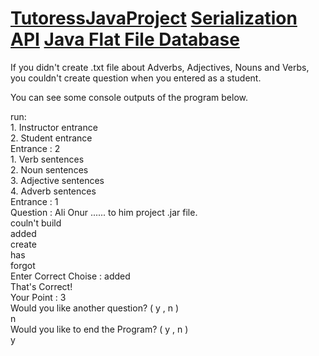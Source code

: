 # <a href="https://alionurulker.000webhostapp.com/2019/03/serialization-api-and-flat-file-database-project-in-java">TutoressJavaProject</a> <a href="https://alionurulker.000webhostapp.com/2019/03/java-12-serialization-api">Serialization API</a> <a href="https://alionurulker.000webhostapp.com/2019/03/java-11-dosyalama">Java Flat File Database</a>

If you didn't create .txt file about Adverbs, Adjectives, Nouns and Verbs, you couldn't create question when you entered as a student.

You can see some console outputs of the program below.

<p>
run:<br>
1. Instructor entrance <br>
2. Student entrance <br>
Entrance : 2<br>
1. Verb sentences<br>
2. Noun sentences<br>
3. Adjective sentences<br>
4. Adverb sentences<br>
Entrance : 1<br>
Question : Ali Onur ...... to him project .jar file.<br>
couln't build<br>
added<br>
create<br>
has<br>
forgot<br>
Enter Correct Choise : added<br>
That's Correct!<br>
Your Point : 3<br>
Would you like another question? ( y , n )<br>
n<br>
Would you like to end the Program? ( y , n )<br>
y<br>
</p><br>
